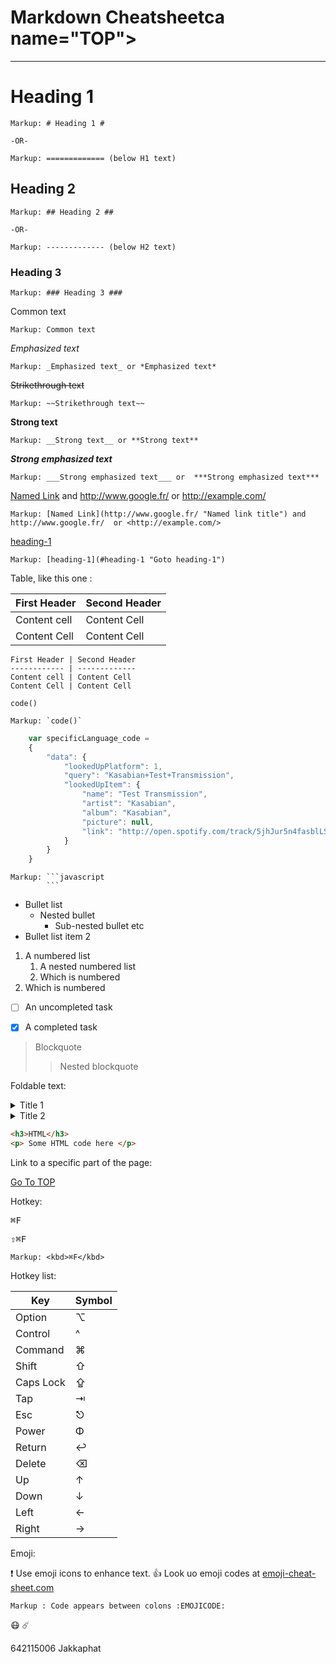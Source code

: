 Markdown Cheatsheetca name="TOP"></a>
===================

- - - -
# Heading 1 #

    Markup: # Heading 1 #

    -OR-

    Markup: ============= (below H1 text)

## Heading 2 ##

    Markup: ## Heading 2 ##

    -OR-

    Markup: ------------- (below H2 text)

### Heading 3 ###

    Markup: ### Heading 3 ###

Common text

    Markup: Common text

_Emphasized text_

    Markup: _Emphasized text_ or *Emphasized text*

~~Strikethrough text~~

    Markup: ~~Strikethrough text~~

__Strong text__

    Markup: __Strong text__ or **Strong text**

___Strong emphasized text___

    Markup: ___Strong emphasized text___ or  ***Strong emphasized text***

[Named Link](http://www.google.fr/ "Named link title") and http://www.google.fr/ or <http://example.com/> 

    Markup: [Named Link](http://www.google.fr/ "Named link title") and http://www.google.fr/  or <http://example.com/> 

[heading-1](#heading-1 "Goto heading-1") 

    Markup: [heading-1](#heading-1 "Goto heading-1") 

 Table, like this one : 
 
First Header | Second Header
------------ | -------------
Content cell | Content Cell
Content Cell | Content Cell 

```
First Header | Second Header
------------ | -------------
Content cell | Content Cell
Content Cell | Content Cell
```

`code()`

    Markup: `code()`  

```javascript
    var specificLanguage_code =
    {
        "data": { 
            "lookedUpPlatform": 1,
            "query": "Kasabian+Test+Transmission",
            "lookedUpItem": {
                "name": "Test Transmission",
                "artist": "Kasabian",
                "album": "Kasabian",
                "picture": null,
                "link": "http://open.spotify.com/track/5jhJur5n4fasblLSCOcrTp"
            }
        }
    }
```

    Markup: ```javascript
            ```

* Bullet list
    * Nested bullet
        * Sub-nested bullet etc
* Bullet list item 2
1. A numbered list
    1. A nested numbered list
    2. Which is numbered
2. Which is numbered

- [ ] An uncompleted task
- [X] A completed task


> Blockquote
>> Nested blockquote

Foldable text:

<details>
  <summary>Title 1</summary>
  <p>Content 1 Content 1 Content 1 Content 1 Content 1 Content 1</p>
</details>
<details>
  <summary>Title 2</summary>
  <p>Content 2 Content 2 Content 2 Content 2 Content 2 Content 2</p>
</details>

```html
<h3>HTML</h3>
<p> Some HTML code here </p>
```

Link to a specific part of the page:

[Go To TOP](#TOP)

Hotkey:

<kbd>⌘F</kbd>

<kbd>⇧⌘F</kbd>

    Markup: <kbd>⌘F</kbd>

Hotkey list:

| Key | Symbol |
| --- | --- |
| Option | ⌥ |
| Control | ^ |
| Command | ⌘ |
| Shift | ⇧ |
| Caps Lock | ⇪ |
| Tap | ⇥ |
| Esc | ⎋ |
| Power | Φ |
| Return | ↩ |
| Delete | ⌫ |
| Up | ↑ |
| Down | ↓ |
| Left | ← |
| Right | → |

Emoji:

:exclamation: Use emoji icons to enhance text. :+1: Look uo emoji codes at
[emoji-cheat-sheet.com](http://emoji-cheat-sheet.com/)

    Markup : Code appears between colons :EMOJICODE:

:mask: :comet:

642115006 Jakkaphat